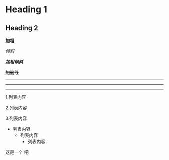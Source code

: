 # Heading 1

## Heading 2

**加粗**

*倾斜*

***加粗倾斜***

~~加删线~~

********************

***

---

1.列表内容

2.列表内容

3.列表内容

- 列表内容
  + 列表内容
    * 列表内容



这是一个 吧